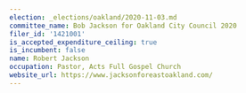 ```yaml
---
election: _elections/oakland/2020-11-03.md
committee_name: Bob Jackson for Oakland City Council 2020
filer_id: '1421001'
is_accepted_expenditure_ceiling: true
is_incumbent: false
name: Robert Jackson
occupation: Pastor, Acts Full Gospel Church
website_url: https://www.jacksonforeastoakland.com/
---
```

